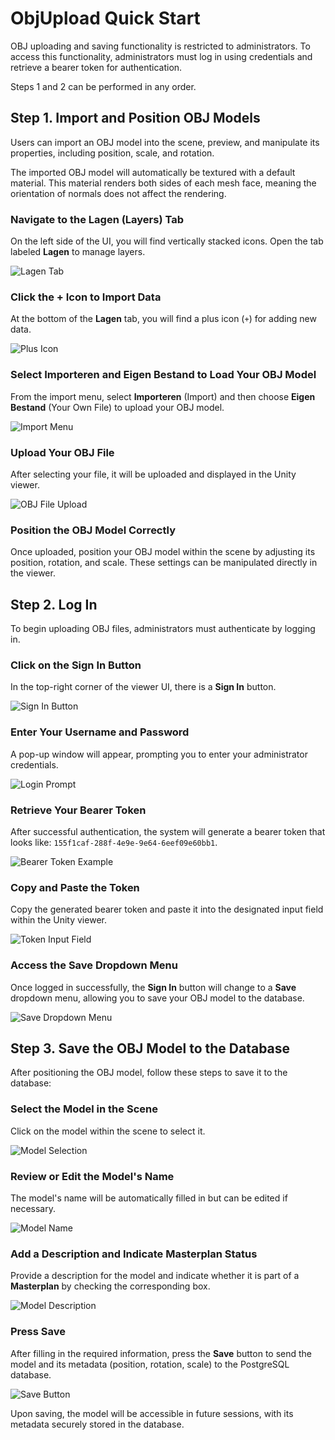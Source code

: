 # ObjUpload Quick Start

OBJ uploading and saving functionality is restricted to administrators. To access this functionality, administrators must log in using credentials and retrieve a bearer token for authentication.

Steps 1 and 2 can be performed in any order.

## Step 1. Import and Position OBJ Models

Users can import an OBJ model into the scene, preview, and manipulate its properties, including position, scale, and rotation.

The imported OBJ model will automatically be textured with a default material. This material renders both sides of each mesh face, meaning the orientation of normals does not affect the rendering.

### Navigate to the **Lagen** (Layers) Tab

On the left side of the UI, you will find vertically stacked icons. Open the tab labeled **Lagen** to manage layers.

![Lagen Tab]()

### Click the **+** Icon to Import Data

At the bottom of the **Lagen** tab, you will find a plus icon (`+`) for adding new data.

![Plus Icon]()

### Select **Importeren** and **Eigen Bestand** to Load Your OBJ Model

From the import menu, select **Importeren** (Import) and then choose **Eigen Bestand** (Your Own File) to upload your OBJ model.

![Import Menu]()

### Upload Your OBJ File

After selecting your file, it will be uploaded and displayed in the Unity viewer.

![OBJ File Upload]()

### Position the OBJ Model Correctly

Once uploaded, position your OBJ model within the scene by adjusting its position, rotation, and scale. These settings can be manipulated directly in the viewer.


## Step 2. Log In

To begin uploading OBJ files, administrators must authenticate by logging in.

### Click on the **Sign In** Button

In the top-right corner of the viewer UI, there is a **Sign In** button.

![Sign In Button]()

### Enter Your Username and Password

A pop-up window will appear, prompting you to enter your administrator credentials.

![Login Prompt]()

### Retrieve Your Bearer Token

After successful authentication, the system will generate a bearer token that looks like: `155f1caf-288f-4e9e-9e64-6eef09e60bb1`.

![Bearer Token Example]()

### Copy and Paste the Token

Copy the generated bearer token and paste it into the designated input field within the Unity viewer.

![Token Input Field]()

### Access the **Save** Dropdown Menu

Once logged in successfully, the **Sign In** button will change to a **Save** dropdown menu, allowing you to save your OBJ model to the database.

![Save Dropdown Menu]()



## Step 3. Save the OBJ Model to the Database

After positioning the OBJ model, follow these steps to save it to the database:

### Select the Model in the Scene

Click on the model within the scene to select it.

![Model Selection]()

### Review or Edit the Model's Name

The model's name will be automatically filled in but can be edited if necessary.

![Model Name]()

### Add a Description and Indicate **Masterplan** Status

Provide a description for the model and indicate whether it is part of a **Masterplan** by checking the corresponding box.

![Model Description]()

### Press **Save**

After filling in the required information, press the **Save** button to send the model and its metadata (position, rotation, scale) to the PostgreSQL database.

![Save Button]()

Upon saving, the model will be accessible in future sessions, with its metadata securely stored in the database.
